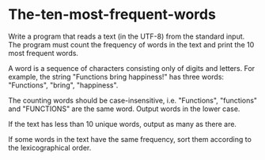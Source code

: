 # The-ten-most-frequent-words

Write a program that reads a text (in the UTF-8) from the standard input. The program must count the frequency of words in the text and print the 10 most frequent words.

A word is a sequence of characters consisting only of digits and letters. For example, the string "Functions bring happiness!" has three words: "Functions", "bring", "happiness".

The counting words should be case-insensitive, i.e. "Functions", "functions" and "FUNCTIONS" are the same word. Output words in the lower case.

If the text has less than 10 unique words, output as many as there are.

If some words in the text have the same frequency, sort them according to the lexicographical order.
